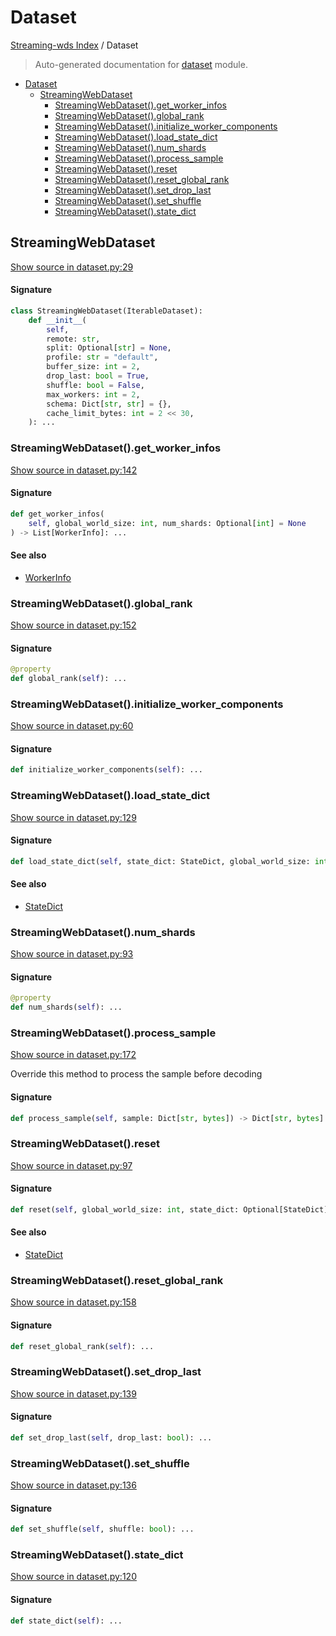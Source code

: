 # Dataset

[Streaming-wds Index](./README.md#streaming-wds-index) / Dataset

> Auto-generated documentation for [dataset](../streaming_wds/dataset.py) module.

- [Dataset](#dataset)
  - [StreamingWebDataset](#streamingwebdataset)
    - [StreamingWebDataset().get_worker_infos](#streamingwebdataset()get_worker_infos)
    - [StreamingWebDataset().global_rank](#streamingwebdataset()global_rank)
    - [StreamingWebDataset().initialize_worker_components](#streamingwebdataset()initialize_worker_components)
    - [StreamingWebDataset().load_state_dict](#streamingwebdataset()load_state_dict)
    - [StreamingWebDataset().num_shards](#streamingwebdataset()num_shards)
    - [StreamingWebDataset().process_sample](#streamingwebdataset()process_sample)
    - [StreamingWebDataset().reset](#streamingwebdataset()reset)
    - [StreamingWebDataset().reset_global_rank](#streamingwebdataset()reset_global_rank)
    - [StreamingWebDataset().set_drop_last](#streamingwebdataset()set_drop_last)
    - [StreamingWebDataset().set_shuffle](#streamingwebdataset()set_shuffle)
    - [StreamingWebDataset().state_dict](#streamingwebdataset()state_dict)

## StreamingWebDataset

[Show source in dataset.py:29](../streaming_wds/dataset.py#L29)

#### Signature

```python
class StreamingWebDataset(IterableDataset):
    def __init__(
        self,
        remote: str,
        split: Optional[str] = None,
        profile: str = "default",
        buffer_size: int = 2,
        drop_last: bool = True,
        shuffle: bool = False,
        max_workers: int = 2,
        schema: Dict[str, str] = {},
        cache_limit_bytes: int = 2 << 30,
    ): ...
```

### StreamingWebDataset().get_worker_infos

[Show source in dataset.py:142](../streaming_wds/dataset.py#L142)

#### Signature

```python
def get_worker_infos(
    self, global_world_size: int, num_shards: Optional[int] = None
) -> List[WorkerInfo]: ...
```

#### See also

- [WorkerInfo](core/types.md#workerinfo)

### StreamingWebDataset().global_rank

[Show source in dataset.py:152](../streaming_wds/dataset.py#L152)

#### Signature

```python
@property
def global_rank(self): ...
```

### StreamingWebDataset().initialize_worker_components

[Show source in dataset.py:60](../streaming_wds/dataset.py#L60)

#### Signature

```python
def initialize_worker_components(self): ...
```

### StreamingWebDataset().load_state_dict

[Show source in dataset.py:129](../streaming_wds/dataset.py#L129)

#### Signature

```python
def load_state_dict(self, state_dict: StateDict, global_world_size: int): ...
```

#### See also

- [StateDict](core/types.md#statedict)

### StreamingWebDataset().num_shards

[Show source in dataset.py:93](../streaming_wds/dataset.py#L93)

#### Signature

```python
@property
def num_shards(self): ...
```

### StreamingWebDataset().process_sample

[Show source in dataset.py:172](../streaming_wds/dataset.py#L172)

Override this method to process the sample before decoding

#### Signature

```python
def process_sample(self, sample: Dict[str, bytes]) -> Dict[str, bytes]: ...
```

### StreamingWebDataset().reset

[Show source in dataset.py:97](../streaming_wds/dataset.py#L97)

#### Signature

```python
def reset(self, global_world_size: int, state_dict: Optional[StateDict] = None): ...
```

#### See also

- [StateDict](core/types.md#statedict)

### StreamingWebDataset().reset_global_rank

[Show source in dataset.py:158](../streaming_wds/dataset.py#L158)

#### Signature

```python
def reset_global_rank(self): ...
```

### StreamingWebDataset().set_drop_last

[Show source in dataset.py:139](../streaming_wds/dataset.py#L139)

#### Signature

```python
def set_drop_last(self, drop_last: bool): ...
```

### StreamingWebDataset().set_shuffle

[Show source in dataset.py:136](../streaming_wds/dataset.py#L136)

#### Signature

```python
def set_shuffle(self, shuffle: bool): ...
```

### StreamingWebDataset().state_dict

[Show source in dataset.py:120](../streaming_wds/dataset.py#L120)

#### Signature

```python
def state_dict(self): ...
```
